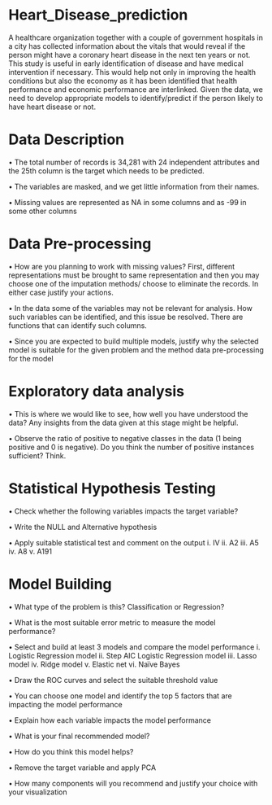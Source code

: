 # Heart_Disease_prediction

A healthcare organization together with a couple of government hospitals in a city has collected information about the vitals that would reveal if the person might have a coronary heart disease in the next ten years or not. This study is useful in early identification of disease and have medical intervention if necessary. This would help not only in improving the health conditions but also the economy as it has been identified that health performance and economic performance are interlinked. Given the data, we need to develop appropriate models to identify/predict if the person likely to have heart disease or not. 

# Data Description

•	The total number of records is 34,281 with 24 independent attributes and the 25th column is the target which needs to be predicted.

•	The variables are masked, and we get little information from their names.

•	Missing values are represented as NA in some columns and as -99 in some other columns 


# Data Pre-processing 

•	How are you planning to work with missing values? First, different representations must be brought to same representation and then you may choose one of the imputation methods/ choose to eliminate the records. In either case justify your actions.

•	In the data some of the variables may not be relevant for analysis. How such variables can be identified, and this issue be resolved. There are functions that can identify such columns.

•	Since you are expected to build multiple models, justify why the selected model is suitable for the given problem and the method data pre-processing for the model

# Exploratory data analysis

•	This is where we would like to see, how well you have understood the data? Any insights from the data given at this stage might be helpful. 

•	Observe the ratio of positive to negative classes in the data (1 being positive and 0 is negative). Do you think the number of positive instances sufficient? Think.

# Statistical Hypothesis Testing 

•	Check whether the following variables impacts the target variable?

•	Write the NULL and Alternative hypothesis 

•	Apply suitable statistical test and comment on the output 
i.	 IV
ii.	 A2
iii.	A5
iv.	A8
v.	A191

# Model Building

•	What type of the problem is this? Classification or Regression? 

•	What is the most suitable error metric to measure the model performance?

•	Select and build at least 3 models and compare the model performance
i.	 Logistic Regression model
ii.	Step AIC Logistic Regression model
iii.	Lasso model
iv.	Ridge model 
v.	 Elastic net
vi.	Naïve Bayes

•	Draw the ROC curves and select the suitable threshold value

•	You can choose one model and identify the top 5 factors that are impacting the model performance

•	Explain how each variable impacts the model performance

•	What is your final recommended model? 

•	How do you think this model helps?

•	Remove the target variable and apply PCA 

•	How many components will you recommend and justify your choice with your visualization


